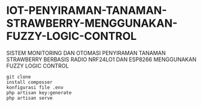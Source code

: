 # IOT-PENYIRAMAN-TANAMAN-STRAWBERRY-MENGGUNAKAN-FUZZY-LOGIC-CONTROL
SISTEM MONITORING DAN OTOMASI PENYIRAMAN TANAMAN STRAWBERRY BERBASIS RADIO NRF24LO1 DAN ESP8266 MENGGUNAKAN FUZZY LOGIC CONTROL


    git clone
    install composser
    konfigurasi file .env
    php artisan key:generate
    php artisan serve
